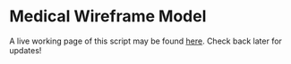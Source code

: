 # Medical Wireframe Model  

A live working page of this script may be found [here](https://cheddarbutler.com/medical/). Check back later for updates!

